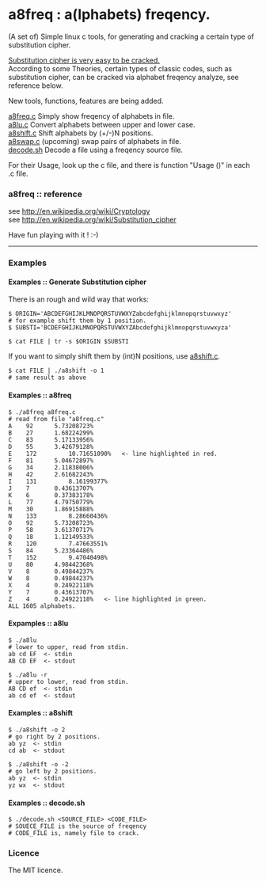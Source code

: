 # a8freq : a(lphabets) freqency.

(A set of) Simple linux c tools, for generating and cracking a certain type of substitution cipher.   
  
[Substitution cipher is very easy to be cracked.](http://en.wikipedia.org/wiki/Substitution_cipher)   
According to some Theories, certain types of classic codes, such as substitution cipher, can be cracked via alphabet freqency analyze, see reference below.  
  
New tools, functions, features are being added.     
   
[a8freq.c](https://github.com/CDLuminate/a8freq/blob/master/a8freq.c)   Simply show freqency of alphabets in file.   
[a8lu.c](https://github.com/CDLuminate/a8freq/blob/master/a8lu.c)     Convert alphabets between upper and lower case.   
[a8shift.c](https://github.com/CDLuminate/a8freq/blob/master/a8shift.c)  Shift alphabets by (+/-)N positions.  
[a8swap.c](https://github.com/CDLuminate/a8freq)   (upcoming) swap pairs of alphabets in file.  
[decode.sh](https://github.com/CDLuminate/a8freq/blob/master/decode.sh)  Decode a file using a freqency source file.  
  
For their Usage, look up the c file, and there is function "Usage ()" in each .c file.  
  
### a8freq :: reference

see http://en.wikipedia.org/wiki/Cryptology  
see http://en.wikipedia.org/wiki/Substitution_cipher  

Have fun playing with it ! :-)  
  
  
---
### Examples

#### Examples :: Generate Substitution cipher
There is an rough and wild way that works:  
```
$ ORIGIN='ABCDEFGHIJKLMNOPQRSTUVWXYZabcdefghijklmnopqrstuvwxyz'
# for example shift them by 1 position.
$ SUBSTI='BCDEFGHIJKLMNOPQRSTUVWXYZAbcdefghijklmnopqrstuvwxyza'
  
$ cat FILE | tr -s $ORIGIN $SUBSTI
```
If you want to simply shift them by (int)N positions, use [a8shift.c](https://github.com/CDLuminate/a8freq/blob/master/a8shift.c).  
```
$ cat FILE | ./a8shift -o 1
# same result as above
```

#### Examples :: a8freq
```
$ ./a8freq a8freq.c
# read from file "a8freq.c"
A 	 92		 5.73208723% 
B	 27		 1.68224299% 
C	 83		 5.17133956% 
D	 55		 3.42679128% 
E	 172		 10.71651090%   <- line highlighted in red.
F	 81		 5.04672897%  
G	 34		 2.11838006% 
H	 42		 2.61682243% 
I	 131		 8.16199377% 
J	 7		 0.43613707% 
K	 6		 0.37383178% 
L	 77		 4.79750779% 
M	 30		 1.86915888% 
N	 133		 8.28660436% 
O	 92		 5.73208723% 
P	 58		 3.61370717% 
Q	 18		 1.12149533% 
R	 120		 7.47663551% 
S	 84		 5.23364486% 
T	 152		 9.47040498% 
U	 80		 4.98442368% 
V	 8		 0.49844237% 
W	 8		 0.49844237% 
X	 4		 0.24922118% 
Y	 7		 0.43613707% 
Z	 4		 0.24922118%   <- line highlighted in green. 
ALL 1605 alphabets.
```

#### Expamples :: a8lu
```
$ ./a8lu
# lower to upper, read from stdin.
ab cd EF  <- stdin
AB CD EF  <- stdout

$ ./a8lu -r
# upper to lower, read from stdin.
AB CD ef  <- stdin
ab cd ef  <- stdout
```

#### Examples :: a8shift
```
$ ./a8shift -o 2
# go right by 2 positions.
ab yz  <- stdin
cd ab  <- stdout

$ ./a8shift -o -2
# go left by 2 positions.
ab yz  <- stdin
yz wx  <- stdout
```

#### Examples :: decode.sh
```
$ ./decode.sh <SOURCE_FILE> <CODE_FILE>
# SOUECE_FILE is the source of freqency
# CODE_FILE is, namely file to crack.
```

### Licence
The MIT licence.  
